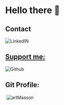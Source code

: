 # Hello there 👋

## Contact

<a target="_blank" href="https://www.linkedin.com/in/artmasson/">
  <img align="left" alt="LinkedIN" src="https://img.shields.io/badge/-LinkedIn-3d3d3d?style=social&logo=linkedin" />
<br>

## Support me:  

<a target="_blank" href="https://www.buymeacoffee.com/artmasson">
  <img align="left" alt="Github" src="https://img.shields.io/badge/-Buy%20me%20a%20coffee-3d3d3d?style=social&logo=buy-me-a-coffee" /><a/><br>
  
## Git Profile:

<p>&nbsp;<img align="center" src="https://github-readme-stats.vercel.app/api?username=artMasson&show_icons=true&locale=en" alt="artMasson" /></p>
